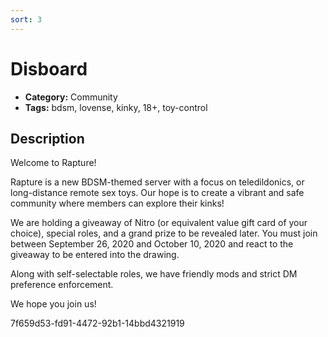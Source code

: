 ```yaml
---
sort: 3
---
```


# Disboard

- **Category:** Community
- **Tags:** bdsm, lovense, kinky, 18+, toy-control

## Description

Welcome to Rapture!

Rapture is a new BDSM-themed server with a focus on teledildonics, or long-distance remote sex toys.  Our hope is to create a vibrant and safe community where members can explore their kinks!

We are holding a giveaway of Nitro (or equivalent value gift card of your choice), special roles, and a grand prize to be revealed later.  You must join between September 26, 2020 and October 10, 2020 and react to the giveaway to be entered into the drawing.

Along with self-selectable roles, we have friendly mods and strict DM preference enforcement.

We hope you join us!

7f659d53-fd91-4472-92b1-14bbd4321919